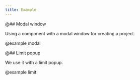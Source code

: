```yaml
---
title: Example
---
```


@## Modal window

Using a component with a modal window for creating a project.

@example modal

@## Limit popup

We use it with a limit popup.

@example limit
